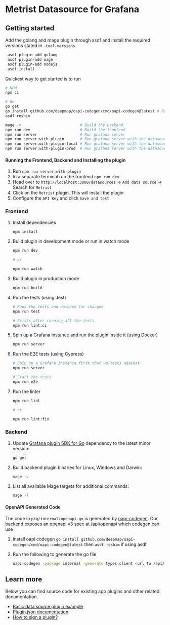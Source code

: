 # Metrist Datasource for Grafana

## Getting started

Add the golang and mage plugin through asdf and install the required versions stated in `.tool-versions`

```bash
 asdf plugin-add golang
 asdf plugin-add mage
 asdf plugin-add nodejs
 asdf install
```

Quickest way to get started is to run

```bash
# NPM
npm ci

# Go
go get
go install github.com/deepmap/oapi-codegen/cmd/oapi-codegen@latest # Required for openapi codegen
asdf reshim

mage -v                          # Build the backend
npm run dev                      # Build the frontend
npm run server                   # Run grafana server
npm run server:with-plugin       # Run grafana server with the datasource plugin ready to be installed pointed to dev
npm run server:with-plugin-local # Run grafana server with the datasource plugin ready to be installed pointed to local
npm run server:with-plugin-prod  # Run grafana server with the datasource plugin ready to be installed pointed to prod
```


#### Running the Frontend, Backend and Installing the plugin

1. Run `npm run server:with-plugin`
2. In a separate terminal run the frontend `npm run dev`
3. Head over to `http://localhost:3000/datasources` -> `Add data source` -> Search for `Metrist`
4. Click on the `Metrist` plugin. This will install the plugin
5. Configure the `API Key` and click `Save and test`

### Frontend

1. Install dependencies

   ```bash
   npm install
   ```

2. Build plugin in development mode or run in watch mode

   ```bash
   npm run dev

   # or

   npm run watch
   ```

3. Build plugin in production mode

   ```bash
   npm run build
   ```

4. Run the tests (using Jest)

   ```bash
   # Runs the tests and watches for changes
   npm run test

   # Exists after running all the tests
   npm run lint:ci
   ```

5. Spin up a Grafana instance and run the plugin inside it (using Docker)

   ```bash
   npm run server
   ```

6. Run the E2E tests (using Cypress)

   ```bash
   # Spin up a Grafana instance first that we tests against
   npm run server

   # Start the tests
   npm run e2e
   ```

7. Run the linter

   ```bash
   npm run lint

   # or

   npm run lint:fix
   ```

### Backend

1. Update [Grafana plugin SDK for Go](https://grafana.com/docs/grafana/latest/developers/plugins/backend/grafana-plugin-sdk-for-go/) dependency to the latest minor version:

   ```bash
   go get
   ```

2. Build backend plugin binaries for Linux, Windows and Darwin:

   ```bash
   mage -v
   ```

3. List all available Mage targets for additional commands:

   ```bash
   mage -l
   ```

#### OpenAPI Generated Code

The code in `pkg/internal/openapi.go` is generated by [oapi-codegen](https://github.com/deepmap/oapi-codegen). Our backend exposes an openapi v3 spec at /api/openapi which codegen can use
1. install oapi codegen
`go install github.com/deepmap/oapi-codegen/cmd/oapi-codegen@latest` then `asdf reshim` if using asdf
2. Run the following to generate the go file

   ```bash
   oapi-codegen -package internal -generate types,client <url to /api/openapi for backend>.yaml >  pkg/internal/openapi.go
   ```

## Learn more

Below you can find source code for existing app plugins and other related documentation.

- [Basic data source plugin example](https://github.com/grafana/grafana-plugin-examples/tree/master/examples/datasource-basic#readme)
- [Plugin.json documentation](https://grafana.com/docs/grafana/latest/developers/plugins/metadata/)
- [How to sign a plugin?](https://grafana.com/docs/grafana/latest/developers/plugins/sign-a-plugin/)
